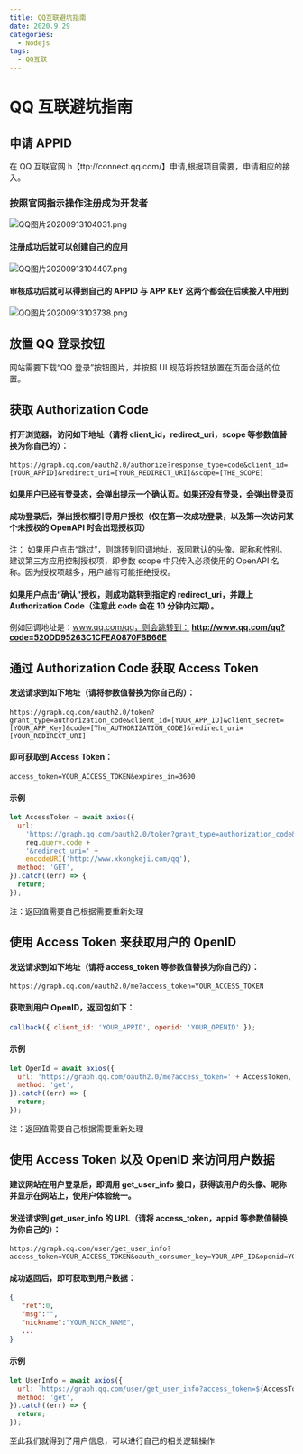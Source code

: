 ```yaml
---
title: QQ互联避坑指南
date: 2020.9.29
categories:
  - Nodejs
tags:
  - QQ互联
---
```


# QQ 互联避坑指南

## 申请 APPID

在 QQ 互联官网 h【ttp://connect.qq.com/】申请,根据项目需要，申请相应的接入。

### 按照官网指示操作注册成为开发者

![QQ图片20200913104031.png](//p3-juejin.byteimg.com/tos-cn-i-k3u1fbpfcp/75886935efc0429c97bc490083376df9~tplv-k3u1fbpfcp-zoom-1.image)

#### 注册成功后就可以创建自己的应用

![QQ图片20200913104407.png](//p3-juejin.byteimg.com/tos-cn-i-k3u1fbpfcp/109325c623df4722a26ead7545df8758~tplv-k3u1fbpfcp-zoom-1.image)

#### 审核成功后就可以得到自己的 APPID 与 APP KEY 这两个都会在后续接入中用到

![QQ图片20200913103738.png](//p3-juejin.byteimg.com/tos-cn-i-k3u1fbpfcp/d1c3955af5894ccba52401220188f6d0~tplv-k3u1fbpfcp-zoom-1.image)

## 放置 QQ 登录按钮

网站需要下载“QQ 登录”按钮图片，并按照 UI 规范将按钮放置在页面合适的位置。

## 获取 Authorization Code

#### 打开浏览器，访问如下地址（请将 client_id，redirect_uri，scope 等参数值替换为你自己的）：

```
https://graph.qq.com/oauth2.0/authorize?response_type=code&client_id=[YOUR_APPID]&redirect_uri=[YOUR_REDIRECT_URI]&scope=[THE_SCOPE]
```

#### 如果用户已经有登录态，会弹出提示一个确认页。如果还没有登录，会弹出登录页

#### 成功登录后，弹出授权框引导用户授权（仅在第一次成功登录，以及第一次访问某个未授权的 OpenAPI 时会出现授权页）

注：
如果用户点击“跳过”，则跳转到回调地址，返回默认的头像、昵称和性别。
建议第三方应用控制授权项，即参数 scope 中只传入必须使用的 OpenAPI 名称。因为授权项越多，用户越有可能拒绝授权。

#### 如果用户点击“确认”授权，则成功跳转到指定的 redirect_uri，并跟上 Authorization Code（注意此 code 会在 10 分钟内过期）。

例如回调地址是：www.qq.com/qq，则会跳转到：
**http://www.qq.com/qq?code=520DD95263C1CFEA0870FBB66E**

## 通过 Authorization Code 获取 Access Token

#### 发送请求到如下地址（请将参数值替换为你自己的）：

```
https://graph.qq.com/oauth2.0/token?grant_type=authorization_code&client_id=[YOUR_APP_ID]&client_secret=[YOUR_APP_Key]&code=[The_AUTHORIZATION_CODE]&redirect_uri=[YOUR_REDIRECT_URI]
```

#### 即可获取到 Access Token：

```
access_token=YOUR_ACCESS_TOKEN&expires_in=3600
```

#### 示例

```js
let AccessToken = await axios({
  url:
    'https://graph.qq.com/oauth2.0/token?grant_type=authorization_code&client_id=101905280&client_secret=[自己的APPKEY]&code=' +
    req.query.code +
    '&redirect_uri=' +
    encodeURI('http://www.xkongkeji.com/qq'),
  method: 'GET',
}).catch((err) => {
  return;
});
```

注：返回值需要自己根据需要重新处理

## 使用 Access Token 来获取用户的 OpenID

#### 发送请求到如下地址（请将 access_token 等参数值替换为你自己的）：

```
https://graph.qq.com/oauth2.0/me?access_token=YOUR_ACCESS_TOKEN
```

#### 获取到用户 OpenID，返回包如下：

```js
callback({ client_id: 'YOUR_APPID', openid: 'YOUR_OPENID' });
```

#### 示例

```js
let OpenId = await axios({
  url: 'https://graph.qq.com/oauth2.0/me?access_token=' + AccessToken,
  method: 'get',
}).catch((err) => {
  return;
});
```

注：返回值需要自己根据需要重新处理

## 使用 Access Token 以及 OpenID 来访问用户数据

#### 建议网站在用户登录后，即调用 get_user_info 接口，获得该用户的头像、昵称并显示在网站上，使用户体验统一。

#### 发送请求到 get_user_info 的 URL（请将 access_token，appid 等参数值替换为你自己的）：

```
https://graph.qq.com/user/get_user_info?access_token=YOUR_ACCESS_TOKEN&oauth_consumer_key=YOUR_APP_ID&openid=YOUR_OPENID
```

#### 成功返回后，即可获取到用户数据：

```json
{
   "ret":0,
   "msg":"",
   "nickname":"YOUR_NICK_NAME",
   ...
}
```

#### 示例

```js
let UserInfo = await axios({
  url: `https://graph.qq.com/user/get_user_info?access_token=${AccessToken}&oauth_consumer_key=${APPID}&openid=${OpenIdObj.openid}`,
  method: 'get',
}).catch((err) => {
  return;
});
```

至此我们就得到了用户信息，可以进行自己的相关逻辑操作
